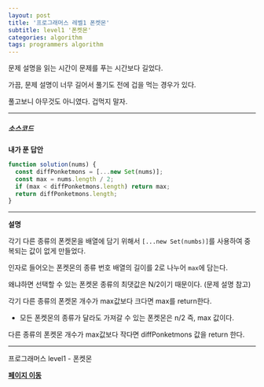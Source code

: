```yaml
---
layout: post
title: '프로그래머스 레벨1 폰켓몬'
subtitle: level1 '폰켓몬'
categories: algorithm
tags: programmers algorithm
---
```


문제 설명을 읽는 시간이 문제를 푸는 시간보다 길었다.

가끔, 문제 설명이 너무 길어서 풀기도 전에 겁을 먹는 경우가 있다.

풀고보니 아무것도 아니였다. 겁먹지 말자.

---

##### 소스코드

**내가 푼 답안**

```js
function solution(nums) {
  const diffPonketmons = [...new Set(nums)];
  const max = nums.length / 2;
  if (max < diffPonketmons.length) return max;
  return diffPonketmons.length;
}
```

---

**설명**

각기 다른 종류의 폰켓몬을 배열에 담기 위해서 `[...new Set(numbs)]`를 사용하여 중복되는 값이 없게 만들었다.

인자로 들어오는 폰켓몬의 종류 번호 배열의 길이를 2로 나누어 `max`에 담는다.

왜냐하면 선택할 수 있는 폰켓몬 종류의 최댓값은 N/2이기 때문이다.
(문제 설명 참고)

각기 다른 종류의 폰켓몬 개수가 max값보다 크다면 max를 return한다.

- 모든 폰켓몬의 종류가 달라도 가져갈 수 있는 폰켓몬은 n/2 즉, max 값이다.

다른 종류의 폰켓몬 개수가 max값보다 작다면 diffPonketmons 값을 return 한다.

---

프로그래머스 level1 - 폰켓몬

**[페이지 이동](https://programmers.co.kr/learn/courses/30/lessons/1845)**
